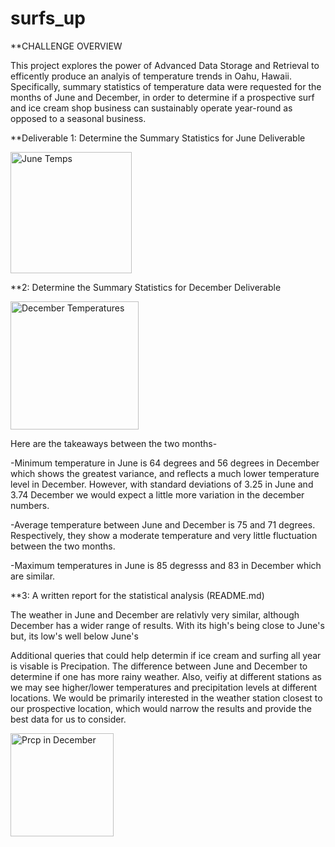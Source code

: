 # surfs_up


**CHALLENGE OVERVIEW

This project explores the power of Advanced Data Storage and Retrieval to efficently produce an analyis of temperature trends in Oahu, Hawaii. Specifically, summary statistics of temperature data were requested for the months of June and December, in order to determine if a prospective surf and ice cream shop business can sustainably operate year-round as opposed to a seasonal business.

**Deliverable 1: Determine the Summary Statistics for June Deliverable 

<img width="194" alt="June Temps" src="https://user-images.githubusercontent.com/105955544/185820059-041a50da-2833-47af-aafc-f124b51aabea.png">


**2: Determine the Summary Statistics for December Deliverable 

<img width="205" alt="December Temperatures" src="https://user-images.githubusercontent.com/105955544/185818157-0ae4b7fd-1a5a-4182-a183-4656cc1975ee.png">

Here are the takeaways between the two months-

-Minimum temperature in June is 64 degrees and 56 degrees in December which shows the greatest variance, and reflects a much lower temperature level in December. However, with standard deviations of 3.25 in June and 3.74 December we would expect a little more variation in the december numbers.

-Average temperature between June and December is 75 and 71 degrees. Respectively, they show a moderate temperature and very little fluctuation between the two months.

-Maximum temperatures in June is 85 degresss and 83 in December which are similar.

**3: A written report for the statistical analysis (README.md)

The weather in June and  December are relativly  very similar, although December has a wider range of results.  With its high's being close to June's but, its low's well below June's

Additional queries that could help determin if ice cream and surfing all year is visable is Precipation. The difference between June and December to determine if one has more rainy weather. Also, veifiy at different stations as we may see higher/lower temperatures and precipitation levels at different locations. We would be primarily interested in the weather station closest to our prospective location, which would narrow the results and provide the best data for us to consider.

<img width="165" alt="Prcp in December" src="https://user-images.githubusercontent.com/105955544/185819896-3a3c22fd-4149-41f7-961b-5674018c1aa9.png">
